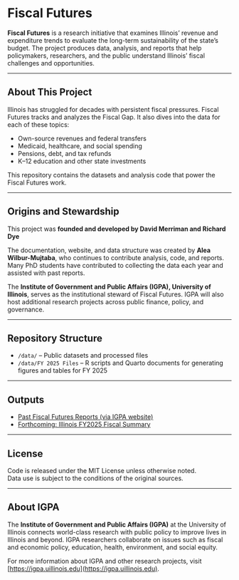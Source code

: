 # Fiscal Futures

**Fiscal Futures** is a research initiative that examines Illinois’ revenue and expenditure trends to evaluate the long-term sustainability of the state’s budget. The project produces data, analysis, and reports that help policymakers, researchers, and the public understand Illinois’ fiscal challenges and opportunities.

---

## About This Project

Illinois has struggled for decades with persistent fiscal pressures. Fiscal Futures tracks and analyzes the Fiscal Gap. It also dives into the  data for each of these topics:
- Own-source revenues and federal transfers  
- Medicaid, healthcare, and social spending  
- Pensions, debt, and tax refunds  
- K–12 education and other state investments  

This repository contains the datasets and analysis code that power the Fiscal Futures work.

---

## Origins and Stewardship

This project was **founded and developed by David Merriman and Richard Dye**

The documentation, website, and data structure was created by **Alea Wilbur-Mujtaba**, who continues to contribute analysis, code, and reports.  Many PhD students have contributed to collecting the data each year and assisted with past reports.

The **Institute of Government and Public Affairs (IGPA), University of Illinois**, serves as the institutional steward of Fiscal Futures. IGPA will also host additional research projects across public finance, policy, and governance. 

---

## Repository Structure
- `/data/` – Public datasets and processed files  
- `/data/FY 2025 Files` – R scripts and Quarto documents for generating figures and tables for FY 2025


---

## Outputs
- [Past Fiscal Futures Reports (via IGPA website)](https://igpa.uillinois.edu)  
- [Forthcoming: Illinois FY2025 Fiscal Summary](https://igpa-uillinois.github.io/Fiscal-Futures/fy25_revenue_report.html)  

---


## License
Code is released under the MIT License unless otherwise noted.  
Data use is subject to the conditions of the original sources.  

---

## About IGPA
The **Institute of Government and Public Affairs (IGPA)** at the University of Illinois connects world-class research with public policy to improve lives in Illinois and beyond. IGPA researchers collaborate on issues such as fiscal and economic policy, education, health, environment, and social equity.  

For more information about IGPA and other research projects, visit [https://igpa.uillinois.edu](https://igpa.uillinois.edu).  
